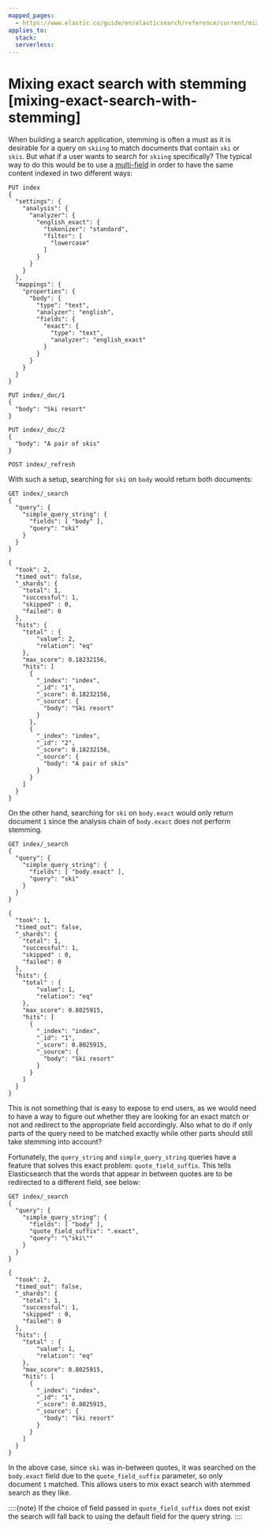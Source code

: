 ```yaml
---
mapped_pages:
  - https://www.elastic.co/guide/en/elasticsearch/reference/current/mixing-exact-search-with-stemming.html
applies_to:
  stack:
  serverless:
---
```


# Mixing exact search with stemming [mixing-exact-search-with-stemming]

When building a search application, stemming is often a must as it is desirable for a query on `skiing` to match documents that contain `ski` or `skis`. But what if a user wants to search for `skiing` specifically? The typical way to do this would be to use a [multi-field](elasticsearch://docs/reference/elasticsearch/mapping-reference/multi-fields.md) in order to have the same content indexed in two different ways:

```console
PUT index
{
  "settings": {
    "analysis": {
      "analyzer": {
        "english_exact": {
          "tokenizer": "standard",
          "filter": [
            "lowercase"
          ]
        }
      }
    }
  },
  "mappings": {
    "properties": {
      "body": {
        "type": "text",
        "analyzer": "english",
        "fields": {
          "exact": {
            "type": "text",
            "analyzer": "english_exact"
          }
        }
      }
    }
  }
}

PUT index/_doc/1
{
  "body": "Ski resort"
}

PUT index/_doc/2
{
  "body": "A pair of skis"
}

POST index/_refresh
```

With such a setup, searching for `ski` on `body` would return both documents:

```console
GET index/_search
{
  "query": {
    "simple_query_string": {
      "fields": [ "body" ],
      "query": "ski"
    }
  }
}
```

```console-result
{
  "took": 2,
  "timed_out": false,
  "_shards": {
    "total": 1,
    "successful": 1,
    "skipped" : 0,
    "failed": 0
  },
  "hits": {
    "total" : {
        "value": 2,
        "relation": "eq"
    },
    "max_score": 0.18232156,
    "hits": [
      {
        "_index": "index",
        "_id": "1",
        "_score": 0.18232156,
        "_source": {
          "body": "Ski resort"
        }
      },
      {
        "_index": "index",
        "_id": "2",
        "_score": 0.18232156,
        "_source": {
          "body": "A pair of skis"
        }
      }
    ]
  }
}
```

On the other hand, searching for `ski` on `body.exact` would only return document `1` since the analysis chain of `body.exact` does not perform stemming.

```console
GET index/_search
{
  "query": {
    "simple_query_string": {
      "fields": [ "body.exact" ],
      "query": "ski"
    }
  }
}
```

```console-result
{
  "took": 1,
  "timed_out": false,
  "_shards": {
    "total": 1,
    "successful": 1,
    "skipped" : 0,
    "failed": 0
  },
  "hits": {
    "total" : {
        "value": 1,
        "relation": "eq"
    },
    "max_score": 0.8025915,
    "hits": [
      {
        "_index": "index",
        "_id": "1",
        "_score": 0.8025915,
        "_source": {
          "body": "Ski resort"
        }
      }
    ]
  }
}
```

This is not something that is easy to expose to end users, as we would need to have a way to figure out whether they are looking for an exact match or not and redirect to the appropriate field accordingly. Also what to do if only parts of the query need to be matched exactly while other parts should still take stemming into account?

Fortunately, the `query_string` and `simple_query_string` queries have a feature that solves this exact problem: `quote_field_suffix`. This tells Elasticsearch that the words that appear in between quotes are to be redirected to a different field, see below:

```console
GET index/_search
{
  "query": {
    "simple_query_string": {
      "fields": [ "body" ],
      "quote_field_suffix": ".exact",
      "query": "\"ski\""
    }
  }
}
```

```console-result
{
  "took": 2,
  "timed_out": false,
  "_shards": {
    "total": 1,
    "successful": 1,
    "skipped" : 0,
    "failed": 0
  },
  "hits": {
    "total" : {
        "value": 1,
        "relation": "eq"
    },
    "max_score": 0.8025915,
    "hits": [
      {
        "_index": "index",
        "_id": "1",
        "_score": 0.8025915,
        "_source": {
          "body": "Ski resort"
        }
      }
    ]
  }
}
```

In the above case, since `ski` was in-between quotes, it was searched on the `body.exact` field due to the `quote_field_suffix` parameter, so only document `1` matched. This allows users to mix exact search with stemmed search as they like.

::::{note} 
If the choice of field passed in `quote_field_suffix` does not exist the search will fall back to using the default field for the query string.
::::


